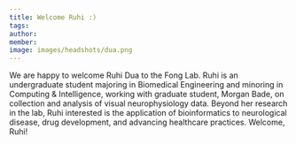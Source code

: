 ```yaml
---
title: Welcome Ruhi :)
tags:
author: 
member: 
image: images/headshots/dua.png
---
```


We are happy to welcome Ruhi Dua to the Fong Lab.  Ruhi is an undergraduate student majoring in Biomedical Engineering and minoring in Computing & Intelligence, working with graduate student, Morgan Bade, on collection and analysis of visual neurophysiology data.  Beyond her research in the lab, Ruhi interested is the application of bioinformatics to neurological disease, drug development, and advancing healthcare practices.  Welcome, Ruhi!
